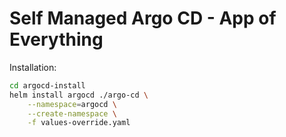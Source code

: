 # Self Managed Argo CD - App of Everything

Installation:

```bash
cd argocd-install
helm install argocd ./argo-cd \
    --namespace=argocd \
    --create-namespace \
    -f values-override.yaml
```

